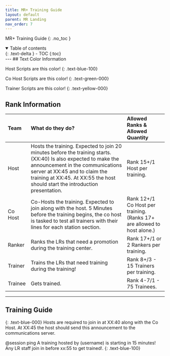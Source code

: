 ```yaml
---
title: MR+ Training Guide
layout: default
parent: MR Landing
nav_order: 7
---
```

MR+ Training Guide
{: .no_toc }

<details open markdown="block">
  <summary>
    Table of contents
  </summary>
  {: .text-delta }
- TOC
{:toc}
</details>
---
## Text Color Information

Host Scripts are this color!
{: .text-blue-100}

Co Host Scripts are this color!
{: .text-green-000}

Trainer Scripts are this color!
{: .text-yellow-000}

## Rank Information

| Team      | What do they do?        | Allowed Ranks & Allowed Quantity |
|:----------|:------------------------|:---------------------------------|
| Host      | Hosts the training. Expected to join 20 minutes before the training starts. (XX:40) Is also expected to make the announcement in the communications server at XX:45 and to claim the training at XX:45. At XX:55 the host should start the introduction presentation.| Rank 15+/1 Host per training.|
| Co Host      | Co-Hosts the training. Expected to join along with the host. 5 Minutes before the training begins, the co host is tasked to test all trainers with their lines for each station section.| Rank 12+/1 Co Host per training. (Ranks 17+ are allowed to host alone.) |
| Ranker      | Ranks the LRs that need a promotion during the training center. | Rank 17+/1 or 2 Rankers per training.   |
| Trainer     | Trains the LRs that need training during the training! | Rank 8+/3 - 15 Trainers per training.   |
| Trainee    | Gets trained. | Rank 4-7/1 - 75 Trainees. |

---

## Training Guide
{: .text-blue-000}
Hosts are required to join in at XX:40 along with the Co Host. At XX:45 the host should send this announcement to the communications server.

@session ping A training hosted by (username) is starting in 15 minutes! Any LR staff join in before xx:55 to get trained!.
{: .text-blue-100}
